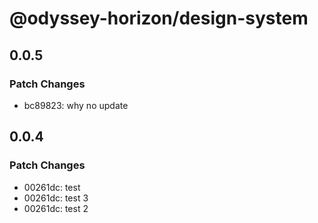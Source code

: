 # @odyssey-horizon/design-system

## 0.0.5

### Patch Changes

- bc89823: why no update

## 0.0.4

### Patch Changes

- 00261dc: test
- 00261dc: test 3
- 00261dc: test 2
